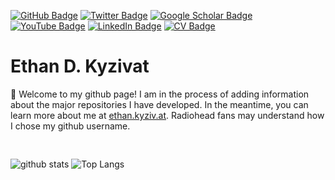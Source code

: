 <!--
**ekcomputer/ekcomputer** is a ✨ _special_ ✨ repository because its `README.md` (this file) appears on your GitHub profile.

Here are some ideas to get you started:

- 🔭 I’m currently working on ...
- 🌱 I’m currently learning ...
- 👯 I’m looking to collaborate on ...
- 🤔 I’m looking for help with ...
- 💬 Ask me about ...
- 📫 How to reach me: ...
- 😄 Pronouns: ...
- ⚡ Fun fact: ...
-->

[![GitHub 
Badge](https://img.shields.io/github/followers/ekcomputer?style=social)](https://github.com/ekcomputer)
[![Twitter 
Badge](https://img.shields.io/twitter/follow/ethankyzivat?style=social)](https://twitter.com/ethankyzivat)
[![Google Scholar 
Badge](https://img.shields.io/badge/Google-Scholar-lightgrey)](https://scholar.google.com/citations?user=x3n_0xcAAAAJ&hl=en)
[![YouTube 
Badge](https://img.shields.io/badge/My-YouTube-red)](https://www.youtube.com/jyazzerEK)
[![LinkedIn 
Badge](https://img.shields.io/badge/My-LinkedIn-blue)](https://www.linkedin.com/in/ethan-kyzivat)
[![CV 
Badge](https://img.shields.io/badge/My-CV-critical)](https://ethan.kyziv.at/CV)

# Ethan D. Kyzivat
👋 Welcome to my github page! I am in the process of adding information about the major repositories I have developed. In the meantime, you can learn more about me at [ethan.kyziv.at](https://ethan.kyziv.at). Radiohead fans may understand how I chose my github username.
<pre>

</pre>
![github stats](https://github-readme-stats.vercel.app/api?username=ekcomputer&show_icons=true)
![Top Langs](https://github-readme-stats.vercel.app/api/top-langs/?username=ekcomputer)
<!-- ![Top Langs](https://github-readme-stats.vercel.app/api/top-langs/?username=giswqs&hide_langs_below=10) &hide=javascript,go,html-->
